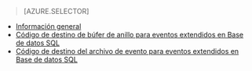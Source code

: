 > [AZURE.SELECTOR]
- [Información general](sql-database-xevent-db-diff-from-svr.md)
- [Código de destino de búfer de anillo para eventos extendidos en Base de datos SQL](sql-database-xevent-code-ring-buffer.md)
- [Código de destino del archivo de evento para eventos extendidos en Base de datos SQL](sql-database-xevent-code-event-file.md)

<!---HONumber=AcomDC_0608_2016-->